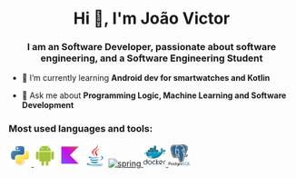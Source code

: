 <h1 align="center">Hi 👋, I'm João Victor</h1>
<h3 align="center">I am an Software Developer, passionate about software engineering, and a Software Engineering Student</h3>

- 🌱 I’m currently learning **Android dev for smartwatches and Kotlin**

- 💬 Ask me about **Programming Logic, Machine Learning and Software Development**


<p align="left">
</p>

<h3 align="left">Most used languages and tools:</h3>

<p align="left"> 
    <a href="https://www.python.org/" target="_blank" rel="noreferrer">
        <img src="https://raw.githubusercontent.com/devicons/devicon/master/icons/python/python-original.svg" alt="python" width="40" height="40"/> 
    <a/>
    <img src="https://raw.githubusercontent.com/devicons/devicon/master/icons/android/android-original.svg" alt="android" width="40" height="40"/> 
    <img src="https://raw.githubusercontent.com/devicons/devicon/master/icons/kotlin/kotlin-original.svg" alt="kotlin" width="40" height="40"/>  
    <img src="https://raw.githubusercontent.com/devicons/devicon/master/icons/java/java-original.svg" alt="java" width="40" height="40"/> </a> <a href="https://kotlinlang.org" target="_blank" rel="noreferrer"> 
    <a href="https://spring.io/" target="_blank" rel="noreferrer"> 
  <img src="https://www.vectorlogo.zone/logos/springio/springio-icon.svg" alt="spring" width="40" height="40"/> </a><a href="https://developer.android.com" target="_blank" rel="noreferrer"> 
  </a> <a href="https://www.docker.com/" target="_blank" rel="noreferrer"> 
    <img src="https://raw.githubusercontent.com/devicons/devicon/master/icons/docker/docker-original-wordmark.svg" alt="docker" width="40" height="40"/> </a> <a href="https://www.java.com" target="_blank" rel="noreferrer"> 
  <img src="https://raw.githubusercontent.com/devicons/devicon/master/icons/postgresql/postgresql-original-wordmark.svg" alt="postgresql" width="40" height="40"/> </a> 
    <a href="https://www.python.org" target="_blank" rel="noreferrer"> </a> 
</p>

